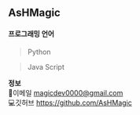 ## AsHMagic
#### 프로그래밍 언어
> Python

> Java Script


**정보**
<br/>
📩이메일 magicdev0000@gmail.com
<br/>
💻깃허브 https://github.com/AsHMagic
